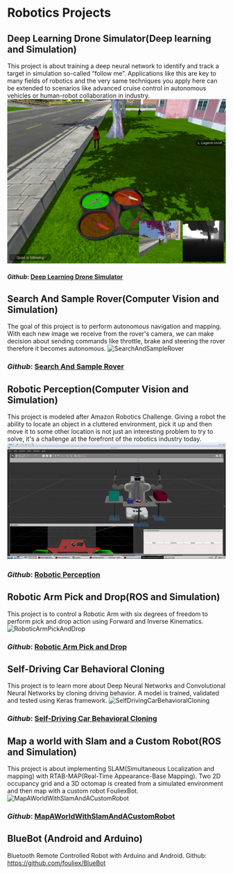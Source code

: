 # Robotics Projects
## Deep Learning Drone Simulator(Deep learning and Simulation)
This project is about training a deep neural network to identify and track a target in simulation so-called “follow me”.
Applications like this are key to many fields of robotics and the very same techniques you apply here can be extended
to scenarios like advanced cruise control in autonomous vehicles or human-robot collaboration in industry.
![DeepLearningDroneSimulator](./images/sim_screenshot.png)

#### *Github*: [Deep Learning Drone Simulator](https://github.com/fouliex/DeepLearningDroneSimulator)
 
 
## Search And Sample Rover(Computer Vision and Simulation)
The goal of this project is to perform autonomous navigation and mapping. 
With each new image we receive from the rover's camera, we can make decision about sending commands like throttle,
brake and steering the rover therefore it becomes autonomous.
![SearchAndSampleRover](./images/rover_image.gif)
### *Github*: [Search And Sample Rover](https://github.com/fouliex/SearchAndSampleRoverProject)

 
## Robotic Perception(Computer Vision and Simulation)
This project is modeled after Amazon Robotics Challenge. Giving a robot the ability to locate an object in a cluttered
environment, pick it up and then move it to some other location is not just an interesting problem to try to solve,
it's a challenge at the forefront of the robotics industry today.
![Robotic Perception](./images/PR2.gif)
### *Github*: [Robotic Perception](https://github.com/fouliex/RoboticPerception)

 

## Robotic Arm Pick and Drop(ROS and Simulation)
This project is to control a Robotic Arm with six degrees of freedom to perform pick and drop action using
Forward and Inverse Kinematics.
![RoboticArmPickAndDrop](./images/PickAndDrop.gif)
### *Github*: [Robotic Arm Pick and Drop](https://github.com/fouliex/RoboticArmPickAndDrop)

  
## Self-Driving Car Behavioral Cloning
This project is to learn more about Deep Neural Networks and Convolutional Neural Networks by cloning driving behavior.
A model is trained, validated and tested using Keras framework.
![SelfDrivingCarBehavioralCloning](./images/SelfDrivingCarBehavioralCloning.gif)
### *Github*: [Self-Driving Car Behavioral Cloning](https://github.com/fouliex/SelfDrivingCarBehavioralCloning)

 
## Map a world with Slam and a Custom Robot(ROS and Simulation)
This project is about implementing SLAM(Simultaneous Localization and mapping) with RTAB-MAP(Real-Time Appearance-Base Mapping).
Two 2D occupancy grid and a 3D octomap is created from a simulated environment and then map with a custom robot FouliexBot.
![MapAWorldWithSlamAndACustomRobot](./images/MapAWorldWithSlamAndACustomRobot.gif)
### *Github*: [MapAWorldWithSlamAndACustomRobot](https://github.com/fouliex/MapAWorldWithSlamAndACustomRobot)
 
## BlueBot (Android and Arduino)
Bluetooth Remote Controlled Robot with Arduino and Android. Github: https://github.com/fouliex/BlueBot